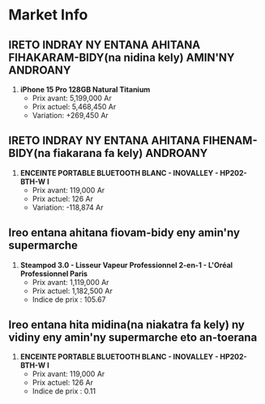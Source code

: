# Market Info

## IRETO INDRAY NY ENTANA AHITANA FIHAKARAM-BIDY(na nidina kely) AMIN'NY ANDROANY

1. **iPhone 15 Pro 128GB Natural Titanium**
   - Prix avant: 5,199,000 Ar
   - Prix actuel: 5,468,450 Ar
   - Variation: +269,450 Ar

## IRETO INDRAY NY ENTANA AHITANA FIHENAM-BIDY(na fiakarana fa kely) ANDROANY

1. **ENCEINTE PORTABLE BLUETOOTH BLANC - INOVALLEY - HP202-BTH-W	I**
   - Prix avant: 119,000 Ar
   - Prix actuel: 126 Ar
   - Variation: -118,874 Ar

## Ireo entana ahitana fiovam-bidy eny amin'ny supermarche

1. **Steampod 3.0 - Lisseur Vapeur Professionnel 2-en-1 - L'Oréal Professionnel Paris**
   - Prix avant: 1,119,000 Ar
   - Prix actuel: 1,182,500 Ar
   - Indice de prix : 105.67

## Ireo entana hita midina(na niakatra fa kely) ny vidiny eny amin'ny supermarche eto an-toerana

1. **ENCEINTE PORTABLE BLUETOOTH BLANC - INOVALLEY - HP202-BTH-W	I**
   - Prix avant: 119,000 Ar
   - Prix actuel: 126 Ar
   - Indice de prix : 0.11

